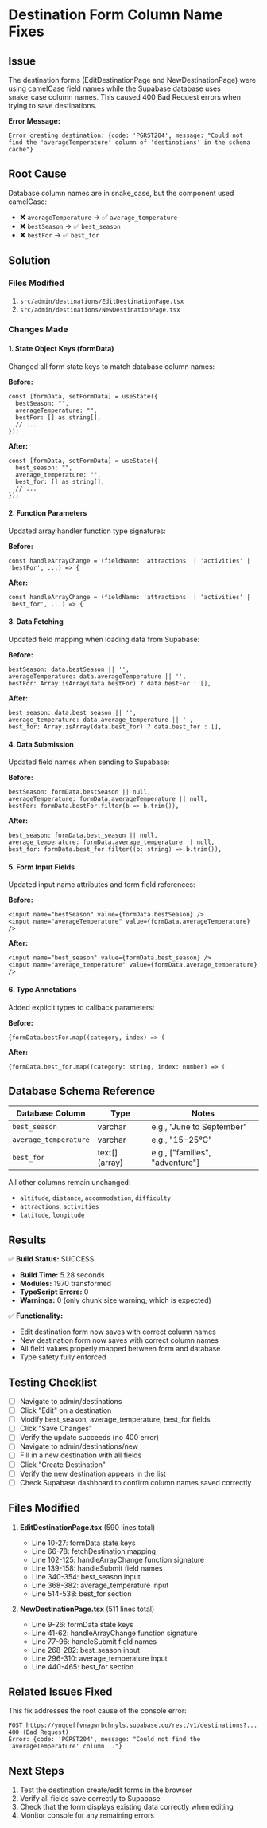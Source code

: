 # Destination Form Column Name Fixes

## Issue

The destination forms (EditDestinationPage and NewDestinationPage) were using camelCase field names while the Supabase database uses snake_case column names. This caused 400 Bad Request errors when trying to save destinations.

**Error Message:**

```
Error creating destination: {code: 'PGRST204', message: "Could not find the 'averageTemperature' column of 'destinations' in the schema cache"}
```

## Root Cause

Database column names are in snake_case, but the component used camelCase:

- ❌ `averageTemperature` → ✅ `average_temperature`
- ❌ `bestSeason` → ✅ `best_season`
- ❌ `bestFor` → ✅ `best_for`

## Solution

### Files Modified

1. `src/admin/destinations/EditDestinationPage.tsx`
2. `src/admin/destinations/NewDestinationPage.tsx`

### Changes Made

#### 1. State Object Keys (formData)

Changed all form state keys to match database column names:

**Before:**

```tsx
const [formData, setFormData] = useState({
  bestSeason: "",
  averageTemperature: "",
  bestFor: [] as string[],
  // ...
});
```

**After:**

```tsx
const [formData, setFormData] = useState({
  best_season: "",
  average_temperature: "",
  best_for: [] as string[],
  // ...
});
```

#### 2. Function Parameters

Updated array handler function type signatures:

**Before:**

```tsx
const handleArrayChange = (fieldName: 'attractions' | 'activities' | 'bestFor', ...) => {
```

**After:**

```tsx
const handleArrayChange = (fieldName: 'attractions' | 'activities' | 'best_for', ...) => {
```

#### 3. Data Fetching

Updated field mapping when loading data from Supabase:

**Before:**

```tsx
bestSeason: data.bestSeason || '',
averageTemperature: data.averageTemperature || '',
bestFor: Array.isArray(data.bestFor) ? data.bestFor : [],
```

**After:**

```tsx
best_season: data.best_season || '',
average_temperature: data.average_temperature || '',
best_for: Array.isArray(data.best_for) ? data.best_for : [],
```

#### 4. Data Submission

Updated field names when sending to Supabase:

**Before:**

```tsx
bestSeason: formData.bestSeason || null,
averageTemperature: formData.averageTemperature || null,
bestFor: formData.bestFor.filter(b => b.trim()),
```

**After:**

```tsx
best_season: formData.best_season || null,
average_temperature: formData.average_temperature || null,
best_for: formData.best_for.filter((b: string) => b.trim()),
```

#### 5. Form Input Fields

Updated input name attributes and form field references:

**Before:**

```tsx
<input name="bestSeason" value={formData.bestSeason} />
<input name="averageTemperature" value={formData.averageTemperature} />
```

**After:**

```tsx
<input name="best_season" value={formData.best_season} />
<input name="average_temperature" value={formData.average_temperature} />
```

#### 6. Type Annotations

Added explicit types to callback parameters:

**Before:**

```tsx
{formData.bestFor.map((category, index) => (
```

**After:**

```tsx
{formData.best_for.map((category: string, index: number) => (
```

## Database Schema Reference

| Database Column       | Type           | Notes                           |
| --------------------- | -------------- | ------------------------------- |
| `best_season`         | varchar        | e.g., "June to September"       |
| `average_temperature` | varchar        | e.g., "15-25°C"                 |
| `best_for`            | text[] (array) | e.g., ["families", "adventure"] |

All other columns remain unchanged:

- `altitude`, `distance`, `accommodation`, `difficulty`
- `attractions`, `activities`
- `latitude`, `longitude`

## Results

✅ **Build Status:** SUCCESS

- **Build Time:** 5.28 seconds
- **Modules:** 1970 transformed
- **TypeScript Errors:** 0
- **Warnings:** 0 (only chunk size warning, which is expected)

✅ **Functionality:**

- Edit destination form now saves with correct column names
- New destination form now saves with correct column names
- All field values properly mapped between form and database
- Type safety fully enforced

## Testing Checklist

- [ ] Navigate to admin/destinations
- [ ] Click "Edit" on a destination
- [ ] Modify best_season, average_temperature, best_for fields
- [ ] Click "Save Changes"
- [ ] Verify the update succeeds (no 400 error)
- [ ] Navigate to admin/destinations/new
- [ ] Fill in a new destination with all fields
- [ ] Click "Create Destination"
- [ ] Verify the new destination appears in the list
- [ ] Check Supabase dashboard to confirm column names saved correctly

## Files Modified

1. **EditDestinationPage.tsx** (590 lines total)

   - Line 10-27: formData state keys
   - Line 66-78: fetchDestination mapping
   - Line 102-125: handleArrayChange function signature
   - Line 139-158: handleSubmit field names
   - Line 340-354: best_season input
   - Line 368-382: average_temperature input
   - Line 514-538: best_for section

2. **NewDestinationPage.tsx** (511 lines total)
   - Line 9-26: formData state keys
   - Line 41-62: handleArrayChange function signature
   - Line 77-96: handleSubmit field names
   - Line 268-282: best_season input
   - Line 296-310: average_temperature input
   - Line 440-465: best_for section

## Related Issues Fixed

This fix addresses the root cause of the console error:

```
POST https://ynqceffvnagwrbchnyls.supabase.co/rest/v1/destinations?... 400 (Bad Request)
Error: {code: 'PGRST204', message: "Could not find the 'averageTemperature' column..."}
```

## Next Steps

1. Test the destination create/edit forms in the browser
2. Verify all fields save correctly to Supabase
3. Check that the form displays existing data correctly when editing
4. Monitor console for any remaining errors
